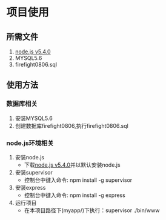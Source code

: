 # 项目使用
## 所需文件
1. [node.js v5.4.0](http://nodejs.org/dist/v5.4.0/node-v5.4.0.tar.gz)
2. MYSQL5.6
3. firefight0806.sql

## 使用方法
### 数据库相关
1. 安装MYSQL5.6
2. 创建数据库firefight0806,执行firefight0806.sql

### node.js环境相关
1. 安装node.js
    * 下载[node.js v5.4.0](http://nodejs.org/dist/v5.4.0/node-v5.4.0.tar.gz)并以默认安装node.js
2. 安装supervisor
    * 控制台中键入命令: npm install -g supervisor
3. 安装express
    * 控制台中键入命令: npm install -g express
4. 运行项目
    * 在本项目路径下(myapp/)下执行：supervisor ./bin/www

